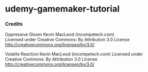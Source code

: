 ﻿# udemy-gamemaker-tutorial

### Credits

Oppressive Gloom Kevin MacLeod (incompetech.com)  
Licensed under Creative Commons: By Attribution 3.0 License  
http://creativecommons.org/licenses/by/3.0/

Volatile Reaction Kevin MacLeod (incompetech.com)
Licensed under Creative Commons: By Attribution 3.0 License
http://creativecommons.org/licenses/by/3.0/
